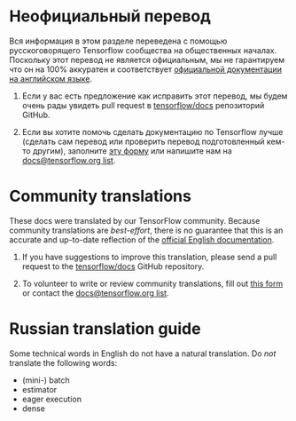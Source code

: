 # Неофициальный перевод

Вся информация в этом разделе переведена с помощью русскоговорящего Tensorflow
сообщества на общественных началах. Поскольку этот перевод не является
официальным, мы не гарантируем что он на 100% аккуратен и соответствует
[официальной документации на английском языке](https://www.tensorflow.org/?hl=en).

1. Если у вас есть предложение как исправить этот перевод, мы будем очень рады
увидеть pull request в [tensorflow/docs](https://github.com/tensorflow/docs)
репозиторий GitHub. 

2. Если вы хотите помочь сделать документацию по Tensorflow
лучше (сделать сам перевод или проверить перевод подготовленный кем-то другим),
заполните [эту форму](https://bit.ly/tf-translate) или напишите нам на
[docs@tensorflow.org list](https://groups.google.com/a/tensorflow.org/forum/#!forum/docs).

# Community translations

These docs were translated by our TensorFlow community. Because community
translations are *best-effort*, there is no guarantee that this is an accurate
and up-to-date reflection of the
[official English documentation](https://www.tensorflow.org/?hl=en). 

1. If you have suggestions to improve this translation, please send a pull request 
to the [tensorflow/docs](https://github.com/tensorflow/docs) GitHub repository. 

2. To volunteer to write or review community translations, fill out
[this form](https://bit.ly/tf-translate) or contact the
[docs@tensorflow.org list](https://groups.google.com/a/tensorflow.org/forum/#!forum/docs).

# Russian translation guide

Some technical words in English do not have a natural translation. Do *not*
translate the following words:

*   (mini-) batch
*   estimator
*   eager execution
*   dense
